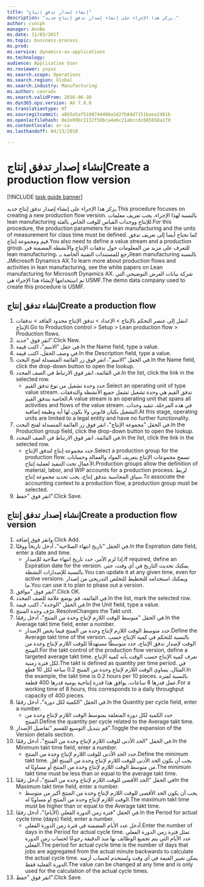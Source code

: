 ```yaml
--- 
title: "إنشاء إصدار تدفق إنتاج"
description: "يركز هذا الإجراء على إنشاء إصدار تدفق إنتاج جديد."
author: cvocph
manager: AnnBe
ms.date: 11/03/2017
ms.topic: business-process
ms.prod: 
ms.service: dynamics-ax-applications
ms.technology: 
audience: Application User
ms.reviewer: yuyus
ms.search.scope: Operations
ms.search.region: Global
ms.search.industry: Manufacturing
ms.author: conradv
ms.search.validFrom: 2016-06-30
ms.dyn365.ops.version: AX 7.0.0
ms.translationtype: HT
ms.sourcegitcommit: a8b5a5af5108744406a3d2fb84d7151baea2481b
ms.openlocfilehash: 0e2e99bc1132f50bca4e6c21abccdc685658a178
ms.contentlocale: ar-sa
ms.lasthandoff: 04/13/2018

---
```

# <a name="create-a-production-flow-version"></a><span data-ttu-id="fd567-103">إنشاء إصدار تدفق إنتاج</span><span class="sxs-lookup"><span data-stu-id="fd567-103">Create a production flow version</span></span>

[!INCLUDE [task guide banner](../../includes/task-guide-banner.md)]

<span data-ttu-id="fd567-104">يركز هذا الإجراء على إنشاء إصدار تدفق إنتاج جديد.</span><span class="sxs-lookup"><span data-stu-id="fd567-104">This procedure focuses on creating a new production flow version.</span></span> <span data-ttu-id="fd567-105">بالنسبة لهذا الإجراء، يجب تعريف معلمات lean manufacturing للإنتاج ووحدات القياس للوقت الخاص بالفئة.</span><span class="sxs-lookup"><span data-stu-id="fd567-105">For this procedure, the production parameters for lean manufacturing and the units of measurement for class time must be defined.</span></span> <span data-ttu-id="fd567-106">كما تحتاج أيضا إلى تعريف تدفق قيم ومجموعة إنتاج.</span><span class="sxs-lookup"><span data-stu-id="fd567-106">You also need to define a value stream and a production group.</span></span> <span data-ttu-id="fd567-107">للتعرف على مزيد من المعلومات حول تدفقات الإنتاج والأنشطة المضمنة في lean manufacturing، ارجع للمستندات التقنية الخاصة بـlean manufacturing بالنسبة لـMicrosoft Dynamics AX.</span><span class="sxs-lookup"><span data-stu-id="fd567-107">To learn more about production flows and activities in lean manufacturing, see the white papers on Lean manufacturing for Microsoft Dynamics AX.</span></span> <span data-ttu-id="fd567-108">شركة بيانات العرض التوضيحي التي تم استخدامها لإنشاء هذا الإجراء هي USMF.</span><span class="sxs-lookup"><span data-stu-id="fd567-108">The demo data company used to create this procedure is USMF.</span></span>


## <a name="create-a-production-flow"></a><span data-ttu-id="fd567-109">إنشاء تدفق إنتاج</span><span class="sxs-lookup"><span data-stu-id="fd567-109">Create a production flow</span></span>
1. <span data-ttu-id="fd567-110">انتقل إلى عنصر التحكم بالإنتاج > الإعداد > تدفق الإنتاج محدود الفاقد > تدفقات الإنتاج.</span><span class="sxs-lookup"><span data-stu-id="fd567-110">Go to Production control > Setup > Lean production flow > Production flows.</span></span>
2. <span data-ttu-id="fd567-111">انقر فوق "جديد".</span><span class="sxs-lookup"><span data-stu-id="fd567-111">Click New.</span></span>
3. <span data-ttu-id="fd567-112">في حقل "الاسم"، اكتب قيمة.</span><span class="sxs-lookup"><span data-stu-id="fd567-112">In the Name field, type a value.</span></span>
4. <span data-ttu-id="fd567-113">في وصف الحقل، اكتب قيمة.</span><span class="sxs-lookup"><span data-stu-id="fd567-113">In the Description field, type a value.</span></span>
5. <span data-ttu-id="fd567-114">في الحقل "الاسم"، انقر فوق زر القائمة المنسدلة لفتح البحث.</span><span class="sxs-lookup"><span data-stu-id="fd567-114">In the Name field, click the drop-down button to open the lookup.</span></span>
6. <span data-ttu-id="fd567-115">في القائمة، انقر فوق الارتباط في الصف المحدد.</span><span class="sxs-lookup"><span data-stu-id="fd567-115">In the list, click the link in the selected row.</span></span>
    * <span data-ttu-id="fd567-116">حدد وحدة تشغيل من نوع تدفق القيم.</span><span class="sxs-lookup"><span data-stu-id="fd567-116">Select an operating unit of type value stream.</span></span> <span data-ttu-id="fd567-117">تدفق القيم هي وحدة تشغيل تشمل جميع الأنشطة والتدفقات الخاصة بتدفق القيم.</span><span class="sxs-lookup"><span data-stu-id="fd567-117">A value stream is an operating unit that spans all activities and flows of the value stream.</span></span> <span data-ttu-id="fd567-118">في هذه المرحلة، تتقيد وحدات التشغيل بكيان قانوني ولا يكون لها أية وظيفة إضافية.</span><span class="sxs-lookup"><span data-stu-id="fd567-118">At this stage, operating units are limited to a legal entity and have no further functionality.</span></span>  
7. <span data-ttu-id="fd567-119">في الحقل "مجموعة الإنتاج"، انقر فوق زر القائمة المنسدلة لفتح البحث.</span><span class="sxs-lookup"><span data-stu-id="fd567-119">In the Production group field, click the drop-down button to open the lookup.</span></span>
8. <span data-ttu-id="fd567-120">في القائمة، انقر فوق الارتباط في الصف المحدد.</span><span class="sxs-lookup"><span data-stu-id="fd567-120">In the list, click the link in the selected row.</span></span>
    * <span data-ttu-id="fd567-121">حدد مجموعة إنتاج لتدفق الإنتاج.</span><span class="sxs-lookup"><span data-stu-id="fd567-121">Select a production group for the production flow.</span></span> <span data-ttu-id="fd567-122">تسمح مجموعات الإنتاج بتعريف المواد والعمالة وحسابات الأعمال تحت التنفيذ لعملية إنتاج.</span><span class="sxs-lookup"><span data-stu-id="fd567-122">Production groups allow the definition of material, labor, and WIP accounts for a production process.</span></span> <span data-ttu-id="fd567-123">لربط سياق المحاسبة بتدفق إنتاج، يجب تحديد مجموعة إنتاج.</span><span class="sxs-lookup"><span data-stu-id="fd567-123">To associate the accounting context to a production flow, a production group must be selected.</span></span>  
9. <span data-ttu-id="fd567-124">انقر فوق "حفظ".</span><span class="sxs-lookup"><span data-stu-id="fd567-124">Click Save.</span></span>

## <a name="create-a-production-flow-version"></a><span data-ttu-id="fd567-125">إنشاء إصدار تدفق إنتاج</span><span class="sxs-lookup"><span data-stu-id="fd567-125">Create a production flow version</span></span>
1. <span data-ttu-id="fd567-126">وانقر فوق إضافة.</span><span class="sxs-lookup"><span data-stu-id="fd567-126">Click Add.</span></span>
2. <span data-ttu-id="fd567-127">في الحقل "تاريخ انتهاء الصلاحية"، أدخل تاريخاً ووقتًا.</span><span class="sxs-lookup"><span data-stu-id="fd567-127">In the Expiration date field, enter a date and time.</span></span>
    * <span data-ttu-id="fd567-128">إذا لزم الأمر، حدد تاريخ انتهاء صلاحية للإصدار.</span><span class="sxs-lookup"><span data-stu-id="fd567-128">If required, define an Expiration date for the version.</span></span> <span data-ttu-id="fd567-129">يمكنك تحديث التاريخ في أي وقت، حتى بالنسبة للإصدارات النشطة.</span><span class="sxs-lookup"><span data-stu-id="fd567-129">You can update it at any given time, even for active versions.</span></span> <span data-ttu-id="fd567-130">ويمكنك استخدامه للتخطيط للتخلص التدريجي من إصدار ما.</span><span class="sxs-lookup"><span data-stu-id="fd567-130">You can use it to plan to phase out a version.</span></span>  
3. <span data-ttu-id="fd567-131">انقر فوق "موافق".</span><span class="sxs-lookup"><span data-stu-id="fd567-131">Click OK.</span></span>
4. <span data-ttu-id="fd567-132">في القائمة، قم بوضع علامة للصف المحدد.</span><span class="sxs-lookup"><span data-stu-id="fd567-132">In the list, mark the selected row.</span></span>
5. <span data-ttu-id="fd567-133">في الحقل "الوحدة"، اكتب قيمة.</span><span class="sxs-lookup"><span data-stu-id="fd567-133">In the Unit field, type a value.</span></span>
6. <span data-ttu-id="fd567-134">عرّف وحدة المنتج.</span><span class="sxs-lookup"><span data-stu-id="fd567-134">ResolveChanges the Takt unit.</span></span>
7. <span data-ttu-id="fd567-135">في الحقل "متوسط الوقت اللازم لإنتاج وحدة من المنتج"، أدخل رقمًا.</span><span class="sxs-lookup"><span data-stu-id="fd567-135">In the Average takt time field, enter a number.</span></span>
    * <span data-ttu-id="fd567-136">حدد متوسط الوقت اللازم لإنتاج وحدة من المنتج فيما يخص الإصدار.</span><span class="sxs-lookup"><span data-stu-id="fd567-136">Define the Average takt time of the version.</span></span> <span data-ttu-id="fd567-137">بالنسبة للتحكم في كمية الإنتاج حسب الوقت لإصدار تدفق الإنتاج، حدد متوسطًا مستهدفًا للوقت اللازم لإنتاج وحدة من المنتج.</span><span class="sxs-lookup"><span data-stu-id="fd567-137">For the takt control of the production flow version, define a targeted average takt time.</span></span> <span data-ttu-id="fd567-138">تعرف كمية الإنتاج حسب الوقت بأنه كمية الإنتاج لكل فترة زمنية.</span><span class="sxs-lookup"><span data-stu-id="fd567-138">The takt is defined as quantity per time period.</span></span> <span data-ttu-id="fd567-139">في المثال، يساوي الوقت اللازم لإنتاج وحدة من المنتج 0.2 ساعة لكل 10 قطع.</span><span class="sxs-lookup"><span data-stu-id="fd567-139">In the example, the takt time is 0.2 hours per 10 pieces.</span></span> <span data-ttu-id="fd567-140">بالنسبة لفترة عمل قدرها 8 ساعات، يوافق هذا قدرة إنتاجية يومية قدرها 400 قطعة.</span><span class="sxs-lookup"><span data-stu-id="fd567-140">For a working time of 8 hours, this corresponds to a daily throughput capacity of 400 pieces.</span></span>  
8. <span data-ttu-id="fd567-141">في الحقل "الكمية لكل دورة"، أدخل رقمًا.</span><span class="sxs-lookup"><span data-stu-id="fd567-141">In the Quantity per cycle field, enter a number.</span></span>
    * <span data-ttu-id="fd567-142">حدد الكمية لكل دورة المتعلقة بمتوسط الوقت اللازم لإنتاج وحدة من المنتج.</span><span class="sxs-lookup"><span data-stu-id="fd567-142">Define the quantity per cycle related to the Average takt time.</span></span>  
9. <span data-ttu-id="fd567-143">قم بتبديل التوسيع للقسم "تفاصيل الإصدار".</span><span class="sxs-lookup"><span data-stu-id="fd567-143">Toggle the expansion of the Version details section.</span></span>
10. <span data-ttu-id="fd567-144">في الحقل "الحد الأدنى للوقت اللازم لإنتاج وحدة من المنتج"، أدخل رقمًا.</span><span class="sxs-lookup"><span data-stu-id="fd567-144">In the Minimum takt time field, enter a number.</span></span>
    * <span data-ttu-id="fd567-145">حدد الحد الأدنى للوقت اللازم لإنتاج وحدة من المنتج.</span><span class="sxs-lookup"><span data-stu-id="fd567-145">Define the minimum takt time.</span></span> <span data-ttu-id="fd567-146">يجب أن يكون الحد الأدنى للوقت اللازم لإنتاج وحدة من المنتج أقل من متوسط الوقت اللازم لإنتاج وحدة من المنتج أو مساويًا له.</span><span class="sxs-lookup"><span data-stu-id="fd567-146">The minimum takt time must be less than or equal to the average takt time.</span></span>  
11. <span data-ttu-id="fd567-147">في الحقل "الحد الأقصى للوقت اللازم لإنتاج وحدة من المنتج"، أدخل رقمًا</span><span class="sxs-lookup"><span data-stu-id="fd567-147">In the Maximum takt time field, enter a number.</span></span>
    * <span data-ttu-id="fd567-148">يجب أن يكون الحد الأقصى للوقت اللازم لإنتاج وحدة من المنتج أكبر من متوسط الوقت اللازم لإنتاج وحدة من المنتج أو مساويًا له.</span><span class="sxs-lookup"><span data-stu-id="fd567-148">The maximum takt time must be higher than or equal to the Average takt time.</span></span>  
12. <span data-ttu-id="fd567-149">في الحقل "فترة زمن الدورة الفعلي (الأيام)"، أدخل رقمًا.</span><span class="sxs-lookup"><span data-stu-id="fd567-149">In the Period for actual cycle time (days) field, enter a number.</span></span>
    * <span data-ttu-id="fd567-150">أدخل عدد الأيام المضمنة في فترة زمن الدورة الفعلي.</span><span class="sxs-lookup"><span data-stu-id="fd567-150">Enter the number of days in the Period for actual cycle time.</span></span> <span data-ttu-id="fd567-151">تمثل فترة زمن الدورة الفعلي عدد الأيام التي يتم تجميع الوظائف بها منذ الدقيقة رجوعًا لحساب زمن الدورة الفعلي.</span><span class="sxs-lookup"><span data-stu-id="fd567-151">The period for actual cycle time is the number of days that jobs are aggregated from the actual minute backwards to calculate the actual cycle time.</span></span> <span data-ttu-id="fd567-152">يمكن تغيير القيمة في أي وقت وتُستخدم لحساب أزمنة الدورة الفعلية فقط.</span><span class="sxs-lookup"><span data-stu-id="fd567-152">The value can be changed at any time and is only used for the calculation of the actual cycle times.</span></span>  
13. <span data-ttu-id="fd567-153">انقر فوق "حفظ".</span><span class="sxs-lookup"><span data-stu-id="fd567-153">Click Save.</span></span>


